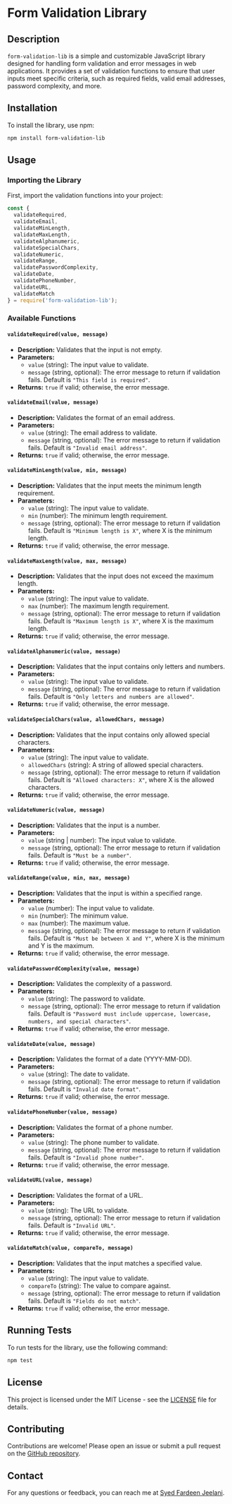
# Form Validation Library

## Description

`form-validation-lib` is a simple and customizable JavaScript library designed for handling form validation and error messages in web applications. It provides a set of validation functions to ensure that user inputs meet specific criteria, such as required fields, valid email addresses, password complexity, and more.

## Installation

To install the library, use npm:

```bash
npm install form-validation-lib
```

## Usage

### Importing the Library

First, import the validation functions into your project:

```javascript
const {
  validateRequired,
  validateEmail,
  validateMinLength,
  validateMaxLength,
  validateAlphanumeric,
  validateSpecialChars,
  validateNumeric,
  validateRange,
  validatePasswordComplexity,
  validateDate,
  validatePhoneNumber,
  validateURL,
  validateMatch
} = require('form-validation-lib');
```

### Available Functions

#### `validateRequired(value, message)`

- **Description:** Validates that the input is not empty.
- **Parameters:**
  - `value` (string): The input value to validate.
  - `message` (string, optional): The error message to return if validation fails. Default is `"This field is required"`.
- **Returns:** `true` if valid; otherwise, the error message.

#### `validateEmail(value, message)`

- **Description:** Validates the format of an email address.
- **Parameters:**
  - `value` (string): The email address to validate.
  - `message` (string, optional): The error message to return if validation fails. Default is `"Invalid email address"`.
- **Returns:** `true` if valid; otherwise, the error message.

#### `validateMinLength(value, min, message)`

- **Description:** Validates that the input meets the minimum length requirement.
- **Parameters:**
  - `value` (string): The input value to validate.
  - `min` (number): The minimum length requirement.
  - `message` (string, optional): The error message to return if validation fails. Default is `"Minimum length is X"`, where X is the minimum length.
- **Returns:** `true` if valid; otherwise, the error message.

#### `validateMaxLength(value, max, message)`

- **Description:** Validates that the input does not exceed the maximum length.
- **Parameters:**
  - `value` (string): The input value to validate.
  - `max` (number): The maximum length requirement.
  - `message` (string, optional): The error message to return if validation fails. Default is `"Maximum length is X"`, where X is the maximum length.
- **Returns:** `true` if valid; otherwise, the error message.

#### `validateAlphanumeric(value, message)`

- **Description:** Validates that the input contains only letters and numbers.
- **Parameters:**
  - `value` (string): The input value to validate.
  - `message` (string, optional): The error message to return if validation fails. Default is `"Only letters and numbers are allowed"`.
- **Returns:** `true` if valid; otherwise, the error message.

#### `validateSpecialChars(value, allowedChars, message)`

- **Description:** Validates that the input contains only allowed special characters.
- **Parameters:**
  - `value` (string): The input value to validate.
  - `allowedChars` (string): A string of allowed special characters.
  - `message` (string, optional): The error message to return if validation fails. Default is `"Allowed characters: X"`, where X is the allowed characters.
- **Returns:** `true` if valid; otherwise, the error message.

#### `validateNumeric(value, message)`

- **Description:** Validates that the input is a number.
- **Parameters:**
  - `value` (string | number): The input value to validate.
  - `message` (string, optional): The error message to return if validation fails. Default is `"Must be a number"`.
- **Returns:** `true` if valid; otherwise, the error message.

#### `validateRange(value, min, max, message)`

- **Description:** Validates that the input is within a specified range.
- **Parameters:**
  - `value` (number): The input value to validate.
  - `min` (number): The minimum value.
  - `max` (number): The maximum value.
  - `message` (string, optional): The error message to return if validation fails. Default is `"Must be between X and Y"`, where X is the minimum and Y is the maximum.
- **Returns:** `true` if valid; otherwise, the error message.

#### `validatePasswordComplexity(value, message)`

- **Description:** Validates the complexity of a password.
- **Parameters:**
  - `value` (string): The password to validate.
  - `message` (string, optional): The error message to return if validation fails. Default is `"Password must include uppercase, lowercase, numbers, and special characters"`.
- **Returns:** `true` if valid; otherwise, the error message.

#### `validateDate(value, message)`

- **Description:** Validates the format of a date (YYYY-MM-DD).
- **Parameters:**
  - `value` (string): The date to validate.
  - `message` (string, optional): The error message to return if validation fails. Default is `"Invalid date format"`.
- **Returns:** `true` if valid; otherwise, the error message.

#### `validatePhoneNumber(value, message)`

- **Description:** Validates the format of a phone number.
- **Parameters:**
  - `value` (string): The phone number to validate.
  - `message` (string, optional): The error message to return if validation fails. Default is `"Invalid phone number"`.
- **Returns:** `true` if valid; otherwise, the error message.

#### `validateURL(value, message)`

- **Description:** Validates the format of a URL.
- **Parameters:**
  - `value` (string): The URL to validate.
  - `message` (string, optional): The error message to return if validation fails. Default is `"Invalid URL"`.
- **Returns:** `true` if valid; otherwise, the error message.

#### `validateMatch(value, compareTo, message)`

- **Description:** Validates that the input matches a specified value.
- **Parameters:**
  - `value` (string): The input value to validate.
  - `compareTo` (string): The value to compare against.
  - `message` (string, optional): The error message to return if validation fails. Default is `"Fields do not match"`.
- **Returns:** `true` if valid; otherwise, the error message.

## Running Tests

To run tests for the library, use the following command:

```bash
npm test
```

## License

This project is licensed under the MIT License - see the [LICENSE](LICENSE) file for details.

## Contributing

Contributions are welcome! Please open an issue or submit a pull request on the [GitHub repository](https://github.com/syedfardeenjeelani/form-validation-lib).

## Contact

For any questions or feedback, you can reach me at [Syed Fardeen Jeelani](https://github.com/syedfardeenjeelani).
